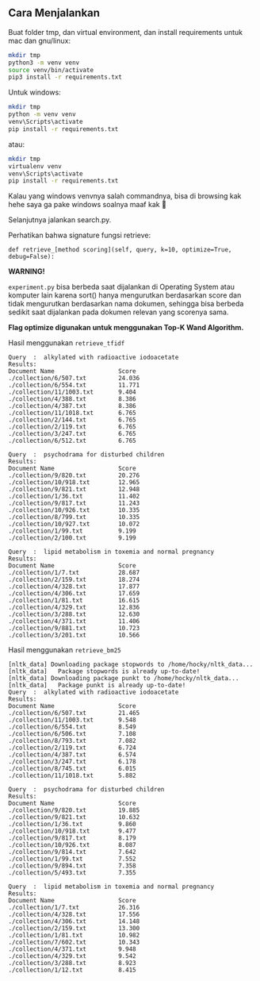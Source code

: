 ## Cara Menjalankan

Buat folder tmp, dan virtual environment, dan install requirements untuk mac dan gnu/linux:

```bash
mkdir tmp
python3 -m venv venv
source venv/bin/activate
pip3 install -r requirements.txt
```

Untuk windows:

```bash
mkdir tmp
python -m venv venv
venv\Scripts\activate
pip install -r requirements.txt
```

atau:

```bash
mkdir tmp
virtualenv venv
venv\Scripts\activate
pip install -r requirements.txt
```


Kalau yang windows venvnya salah commandnya, bisa di browsing kak hehe saya ga pake windows soalnya maaf kak :pray: 

Selanjutnya jalankan search.py.

Perhatikan bahwa signature fungsi retrieve:

`def retrieve_[method scoring](self, query, k=10, optimize=True, debug=False):`

**WARNING!**

`experiment.py` bisa berbeda saat dijalankan di Operating System atau komputer lain karena sort() hanya mengurutkan berdasarkan score dan tidak mengurutkan berdasarkan nama dokumen, sehingga bisa berbeda sedikit saat dijalankan pada dokumen relevan yang scorenya sama.

**Flag optimize digunakan untuk menggunakan Top-K Wand Algorithm.**

Hasil menggunakan `retrieve_tfidf`

```
Query  :  alkylated with radioactive iodoacetate
Results:
Document Name                  Score
./collection/6/507.txt         24.036
./collection/6/554.txt         11.771
./collection/11/1003.txt       9.404
./collection/4/388.txt         8.386
./collection/4/387.txt         8.386
./collection/11/1018.txt       6.765
./collection/2/144.txt         6.765
./collection/2/119.txt         6.765
./collection/3/247.txt         6.765
./collection/6/512.txt         6.765

Query  :  psychodrama for disturbed children
Results:
Document Name                  Score
./collection/9/820.txt         20.276
./collection/10/918.txt        12.965
./collection/9/821.txt         12.948
./collection/1/36.txt          11.402
./collection/9/817.txt         11.243
./collection/10/926.txt        10.335
./collection/8/799.txt         10.335
./collection/10/927.txt        10.072
./collection/1/99.txt          9.199
./collection/2/100.txt         9.199

Query  :  lipid metabolism in toxemia and normal pregnancy
Results:
Document Name                  Score
./collection/1/7.txt           28.687
./collection/2/159.txt         18.274
./collection/4/328.txt         17.877
./collection/4/306.txt         17.659
./collection/1/81.txt          16.615
./collection/4/329.txt         12.836
./collection/3/288.txt         12.630
./collection/4/371.txt         11.406
./collection/9/881.txt         10.723
./collection/3/201.txt         10.566
```



Hasil menggunakan `retrieve_bm25`

```
[nltk_data] Downloading package stopwords to /home/hocky/nltk_data...
[nltk_data]   Package stopwords is already up-to-date!
[nltk_data] Downloading package punkt to /home/hocky/nltk_data...
[nltk_data]   Package punkt is already up-to-date!
Query  :  alkylated with radioactive iodoacetate
Results:
Document Name                  Score
./collection/6/507.txt         21.465
./collection/11/1003.txt       9.548
./collection/6/554.txt         8.549
./collection/6/506.txt         7.108
./collection/8/793.txt         7.082
./collection/2/119.txt         6.724
./collection/4/387.txt         6.574
./collection/3/247.txt         6.178
./collection/8/745.txt         6.015
./collection/11/1018.txt       5.882

Query  :  psychodrama for disturbed children
Results:
Document Name                  Score
./collection/9/820.txt         19.885
./collection/9/821.txt         10.632
./collection/1/36.txt          9.860
./collection/10/918.txt        9.477
./collection/9/817.txt         8.179
./collection/10/926.txt        8.087
./collection/9/814.txt         7.642
./collection/1/99.txt          7.552
./collection/9/894.txt         7.358
./collection/5/493.txt         7.355

Query  :  lipid metabolism in toxemia and normal pregnancy
Results:
Document Name                  Score
./collection/1/7.txt           26.316
./collection/4/328.txt         17.556
./collection/4/306.txt         14.148
./collection/2/159.txt         13.300
./collection/1/81.txt          10.982
./collection/7/602.txt         10.343
./collection/4/371.txt         9.948
./collection/4/329.txt         9.542
./collection/3/288.txt         8.923
./collection/1/12.txt          8.415
```

